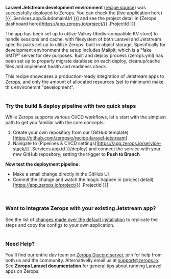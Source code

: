 [//]: # (Your Zerops recipe {{ .Recipe.Name }} is live! What next?)

**Laravel Jetstream development environment** ([recipe source](https://github.com/zeropsio/recipe-laravel-jetstream)) was successfully deployed to Zerops. You can check the (live application here)[{{ .Services.app.SubdomainUrl }}] and see the project detail in (Zerops dashboard here)[https://app.zerops.io/project/{{ .ProjectId }}].

The app has been set up to utilize Valkey (Redis-compatible KV store) to handle sessions and cache, with filesystem of both Laravel and Jetstream specific parts set up to utilize Zerops' built in object storage. Specifically for development environment the setup includes Mailpit, which is a "fake SMTP" server for dev purposes. Built and deploy process (zerops.yml) has been set up to properly migrate database on each deploy, cleanup/cache files and implement health and readiness check. 

This recipe showcases a production-ready integration of Jetstream apps to Zerops, and only the amount of allocated resources (set to minimum) make this environemnt "development".
<br/><br/>

### Try the build & deploy pipeline with two quick steps
While Zerops supports various CI/CD workflows, let's start with the simplest path to get you familiar with the core concepts:

1. Create your own repository from our (GitHub template)[https://github.com/zeropsio/recipe-laravel-jetstream]
2. Navigate to (Pipelines & CI/CD settings)[https://app.zerops.io/service-stack/{{ .Services.app.id }}/deploy] and connect the service with your new GitHub repository, setting the trigger to **Push to Branch**

**Now test the deployment pipeline:**
- Make a small change directly in the GitHub UI
- Commit the change and watch the magic happen in (project detail)[https://app.zerops.io/project/{{ .ProjectId }}] 

<br/>

### Want to integrate Zerops with your existing Jetstream app?
See the list of [changes made over the default installation](https://github.com/zeropsio/recipe-laravel-jetstream/blob/main/README.md#changes-made-over-the-default-installation) to replicate the steps and copy the configs to your own application.
<br/><br/>

### Need Help?
You'll find our entire dev team on [Zerops Discord server](https://discord.gg/zeropsio), join for help from both us and the community. Alternativelly email us at support@zerops.io. See **[Zerops Laravel documentation](https://docs.zerops.io/frameworks/laravel)** for general tips about running Laravel apps on Zerops.